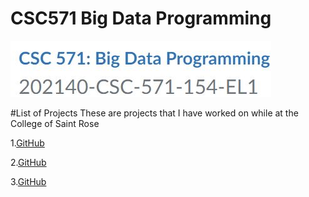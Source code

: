 # CSC571 Big Data Programming
![Image of the class](/class.JPG)

#List of Projects
These are projects that I have worked on while at the College of Saint Rose


1.[GitHub](https://github.com/atkinsonsstrose/CSC571Week1)

2.[GitHub](https://github.com/atkinsonsstrose/CSC571Week2)

3.[GitHub](https://github.com/atkinsonsstrose/CSC571Week6)
